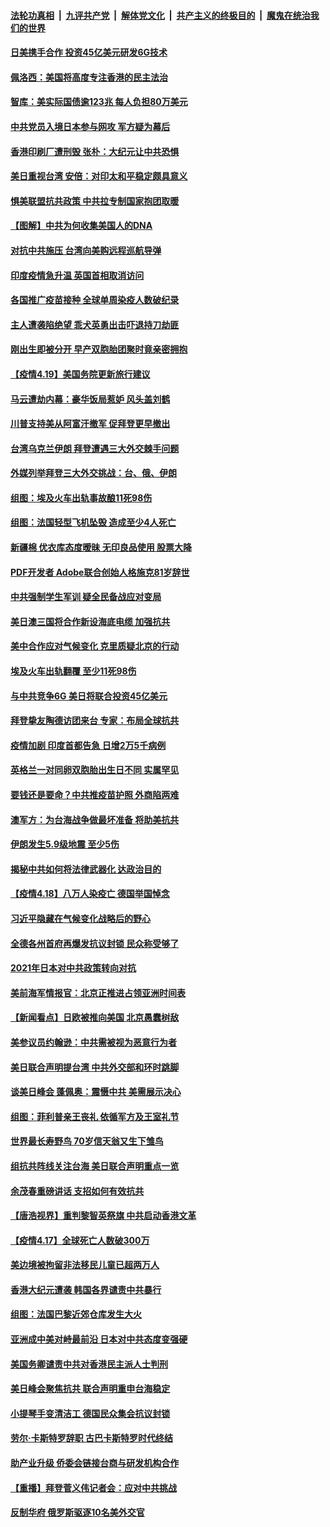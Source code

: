 

####  [法轮功真相](../../../../basic/blob/master/README.md?t=04201831) &nbsp;|&nbsp; [九评共产党](../../../../9ping.md/blob/master/README.md?t=04201831) &nbsp;|&nbsp; [解体党文化](../../../../jtdwh.md/blob/master/README.md?t=04201831)  &nbsp;|&nbsp; [共产主义的终极目的](../../../../gczydzjmd.md/blob/master/README.md?t=04201831) &nbsp;|&nbsp; [魔鬼在统治我们的世界](../../../../mgztzwmdsj.md/blob/master/README.md?t=04201831) 

#### [日美携手合作 投资45亿美元研发6G技术](../pages/nsc418/n12892270.md?t=04201831) 

#### [佩洛西：美国将高度专注香港的民主法治](../pages/nsc418/n12892176.md?t=04201831) 

#### [智库：美实际国债逾123兆 每人负担80万美元](../pages/nsc418/n12891941.md?t=04201831) 

#### [中共党员入境日本参与网攻 军方疑为幕后](../pages/nsc418/n12891615.md?t=04201831) 

#### [香港印刷厂遭刑毁 张朴：大纪元让中共恐惧](../pages/nsc418/n12891219.md?t=04201831) 

#### [美日重视台湾 安倍：对印太和平稳定颇具意义](../pages/nsc418/n12891167.md?t=04201831) 

#### [惧美联盟抗共政策 中共拉专制国家抱团取暖](../pages/nsc418/n12891094.md?t=04201831) 

#### [【图解】中共为何收集美国人的DNA](../pages/nsc418/n12891139.md?t=04201831) 

#### [对抗中共施压 台湾向美购远程巡航导弹](../pages/nsc418/n12890843.md?t=04201831) 

#### [印度疫情急升温 英国首相取消访问](../pages/nsc418/n12888320.md?t=04201831) 

#### [各国推广疫苗接种 全球单周染疫人数破纪录](../pages/nsc418/n12890659.md?t=04201831) 

#### [主人遭袭陷绝望 乖犬英勇出击吓退持刀劫匪](../pages/nsc418/n12889800.md?t=04201831) 

#### [刚出生即被分开 早产双胞胎团聚时竟亲密拥抱](../pages/nsc418/n12889595.md?t=04201831) 

#### [【疫情4.19】美国务院更新旅行建议](../pages/nsc418/n12889914.md?t=04201831) 

#### [马云遭劫内幕：豪华饭局惹妒 风头盖刘鹤](../pages/nsc418/n12890581.md?t=04201831) 

#### [川普支持美从阿富汗撤军 促拜登更早撤出](../pages/nsc418/n12890226.md?t=04201831) 

#### [台湾乌克兰伊朗 拜登遭遇三大外交棘手问题](../pages/nsc418/n12890203.md?t=04201831) 

#### [外媒列举拜登三大外交挑战：台、俄、伊朗](../pages/nsc418/n12890394.md?t=04201831) 

#### [组图：埃及火车出轨事故酿11死98伤](../pages/nsc418/n12889964.md?t=04201831) 

#### [组图：法国轻型飞机坠毁 造成至少4人死亡](../pages/nsc418/n12889538.md?t=04201831) 

#### [新疆棉 优衣库态度暧昧 无印良品使用 股票大降](../pages/nsc418/n12889525.md?t=04201831) 

#### [PDF开发者 Adobe联合创始人格施克81岁辞世](../pages/nsc418/n12889434.md?t=04201831) 

#### [中共强制学生军训 疑全民备战应对变局](../pages/nsc418/n12889514.md?t=04201831) 

#### [美日澳三国将合作新设海底电缆 加强抗共](../pages/nsc418/n12889178.md?t=04201831) 

#### [美中合作应对气候变化 克里质疑北京的行动](../pages/nsc418/n12889127.md?t=04201831) 

#### [埃及火车出轨翻覆 至少11死98伤](../pages/nsc418/n12888588.md?t=04201831) 

#### [与中共竞争6G 美日将联合投资45亿美元](../pages/nsc418/n12888507.md?t=04201831) 

#### [拜登挚友陶德访团来台 专家：布局全球抗共](../pages/nsc418/n12888018.md?t=04201831) 

#### [疫情加剧 印度首都告急 日增2万5千病例](../pages/nsc418/n12888382.md?t=04201831) 

#### [英格兰一对同卵双胞胎出生日不同 实属罕见](../pages/nsc418/n12886500.md?t=04201831) 

#### [要钱还是要命？中共推疫苗护照 外商陷两难](../pages/nsc418/n12888288.md?t=04201831) 

#### [澳军方：为台海战争做最坏准备 将助美抗共](../pages/nsc418/n12888237.md?t=04201831) 

#### [伊朗发生5.9级地震 至少5伤](../pages/nsc418/n12888077.md?t=04201831) 

#### [揭秘中共如何将法律武器化 达政治目的](../pages/nsc418/n12883245.md?t=04201831) 

#### [【疫情4.18】八万人染疫亡 德国举国悼念](../pages/nsc418/n12887760.md?t=04201831) 

#### [习近平隐藏在气候变化战略后的野心](../pages/nsc418/n12882944.md?t=04201831) 

#### [全德各州首府再爆发抗议封锁 民众称受够了](../pages/nsc418/n12887309.md?t=04201831) 

#### [2021年日本对中共政策转向对抗](../pages/nsc418/n12887307.md?t=04201831) 

#### [美前海军情报官：北京正推进占领亚洲时间表](../pages/nsc418/n12887081.md?t=04201831) 

#### [【新闻看点】日欧被推向美国 北京愚蠢树敌](../pages/nsc418/n12887155.md?t=04201831) 

#### [美参议员约翰逊：中共需被视为恶意行为者](../pages/nsc418/n12887139.md?t=04201831) 

#### [美日联合声明提台湾 中共外交部和环时跳脚](../pages/nsc418/n12886876.md?t=04201831) 

#### [谈美日峰会 蓬佩奥：震慑中共 美需展示决心](../pages/nsc418/n12886872.md?t=04201831) 

#### [组图：菲利普亲王丧礼 依循军方及王室礼节](../pages/nsc418/n12886787.md?t=04201831) 

#### [世界最长寿野鸟 70岁信天翁又生下雏鸟](../pages/nsc418/n12886467.md?t=04201831) 

#### [组抗共阵线关注台海 美日联合声明重点一览](../pages/nsc418/n12886696.md?t=04201831) 

#### [余茂春重磅讲话 支招如何有效抗共](../pages/nsc418/n12886577.md?t=04201831) 

#### [【唐浩视界】重判黎智英祭旗 中共启动香港文革](../pages/nsc418/n12885801.md?t=04201831) 

#### [【疫情4.17】全球死亡人数破300万](../pages/nsc418/n12886398.md?t=04201831) 

#### [美边境被拘留非法移民儿童已超两万人](../pages/nsc418/n12886281.md?t=04201831) 

#### [香港大纪元遭袭 韩国各界谴责中共暴行](../pages/nsc418/n12886085.md?t=04201831) 

#### [组图：法国巴黎近郊仓库发生大火](../pages/nsc418/n12885902.md?t=04201831) 

#### [亚洲成中美对峙最前沿 日本对中共态度变强硬](../pages/nsc418/n12886054.md?t=04201831) 

#### [美国务卿谴责中共对香港民主派人士判刑](../pages/nsc418/n12885969.md?t=04201831) 

#### [美日峰会聚焦抗共 联合声明重申台海稳定](../pages/nsc418/n12885495.md?t=04201831) 

#### [小提琴手变清洁工 德国民众集会抗议封锁](../pages/nsc418/n12885476.md?t=04201831) 

#### [劳尔‧卡斯特罗辞职 古巴卡斯特罗时代终结](../pages/nsc418/n12885608.md?t=04201831) 

#### [助产业升级 侨委会链接台商与研发机构合作](../pages/nsc418/n12885631.md?t=04201831) 

#### [【重播】拜登菅义伟记者会：应对中共挑战](../pages/nsc418/n12885127.md?t=04201831) 

#### [反制华府 俄罗斯驱逐10名美外交官](../pages/nsc418/n12885484.md?t=04201831) 

